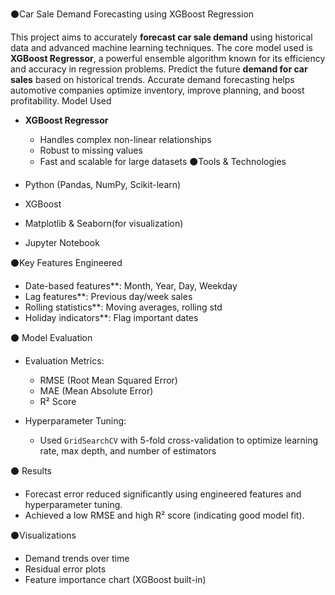 ⚫Car Sale Demand Forecasting using XGBoost Regression

This project aims to accurately **forecast car sale demand** using historical data and advanced machine learning techniques. The core model used is **XGBoost Regressor**, a powerful ensemble algorithm known for its efficiency and accuracy in regression problems.
Predict the future **demand for car sales** based on historical trends. Accurate demand forecasting helps automotive companies optimize inventory, improve planning, and boost profitability.
Model Used
- **XGBoost Regressor**
  - Handles complex non-linear relationships
  - Robust to missing values
  - Fast and scalable for large datasets
⚫Tools & Technologies

- Python (Pandas, NumPy, Scikit-learn)
- XGBoost
- Matplotlib & Seaborn(for visualization)
- Jupyter Notebook



⚫Key Features Engineered

- Date-based features**: Month, Year, Day, Weekday
- Lag features**: Previous day/week sales
- Rolling statistics**: Moving averages, rolling std
- Holiday indicators**: Flag important dates

⚫ Model Evaluation

- Evaluation Metrics:
  - RMSE (Root Mean Squared Error)
  - MAE (Mean Absolute Error)
  - R² Score

- Hyperparameter Tuning:
  - Used `GridSearchCV` with 5-fold cross-validation to optimize learning rate, max depth, and number of estimators
  
⚫ Results

- Forecast error reduced significantly using engineered features and hyperparameter tuning.
- Achieved a low RMSE and high R² score (indicating good model fit).

⚫Visualizations

- Demand trends over time
- Residual error plots
- Feature importance chart (XGBoost built-in)
